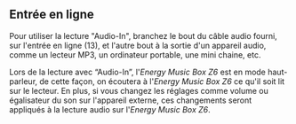 ## Entrée en ligne

Pour utiliser la lecture "Audio-In", branchez le bout du câble audio fourni, sur l'entrée en ligne (13), et l'autre bout à la sortie d'un appareil audio, comme un lecteur MP3, un ordinateur portable, une mini chaine, etc.

Lors de la lecture avec “Audio-In”, l'*Energy Music Box Z6* est en mode haut-parleur, de cette façon, on écoutera à l'*Energy Music Box Z6* ce qu'il soit lit sur le lecteur. En plus, si vous changez les réglages comme volume ou égalisateur du son sur l'appareil externe, ces changements seront appliqués à la lecture audio sur l'*Energy Music Box Z6*.
